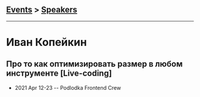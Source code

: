 ## [Events](../README.md) > [Speakers](../speakers.md)
---

# Иван Копейкин

## Про то как оптимизировать размер в любом инструменте [Live-coding]
- 2021 Apr 12-23 -- Podlodka Frontend Crew    

